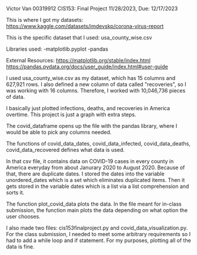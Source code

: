 Victor Van
00319912
CIS153: Final Project
11/28/2023, Due: 12/17/2023

This is where I got my datasets:
https://www.kaggle.com/datasets/imdevskp/corona-virus-report

This is the specific dataset that I used:
usa_county_wise.csv

Libraries used:
-matplotlib.pyplot
-pandas

External Resources:
https://matplotlib.org/stable/index.html
https://pandas.pydata.org/docs/user_guide/index.html#user-guide

I used usa_county_wise.csv as my dataset, which has 15 columns and 627,921 rows.
I also defined a new column of data called "recoveries", so I was working with 16 columns.
Therefore, I worked with 10,046,736 pieces of data.

I basically just plotted infections, deaths, and recoveries in America overtime. This project is just a graph with extra steps.

The covid_dataframe opens up the file with the pandas library, where I would be able to pick any columns needed.

The functions of covid_data_dates, covid_data_infected, covid_data_deaths, covid_data_recovered defines what data is used.

In that csv file, it contains data on COVID-19 cases in every county in America everyday from about Janurary 2020 to August 2020.
Because of that, there are duplicate dates. I stored the dates into the variable unordered_dates which is a set which eliminates duplicated items. Then it gets stored in the variable dates which is a list via a list comprehension and sorts it.

The function plot_covid_data plots the data. In the file meant for in-class submission, the function main plots the data depending on what option the user chooses.

I also made two files: cis153finalproject.py and covid_data_visualization.py.
For the class submission, I needed to meet some arbitrary requirements so I had to add a while loop and if statement.
For my purposes, plotting all of the data is fine.